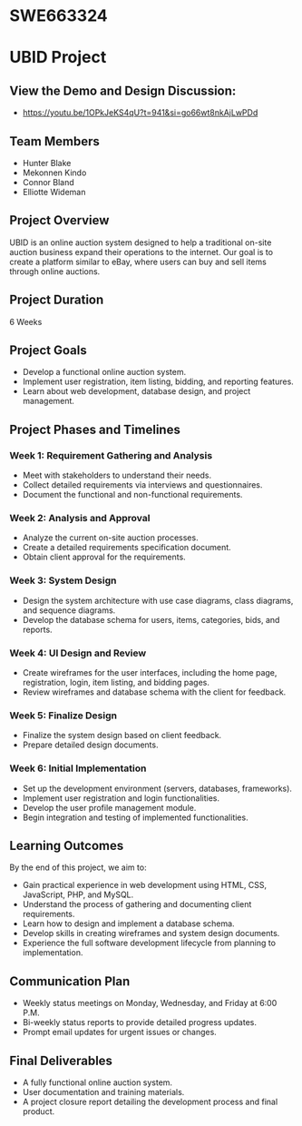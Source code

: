 # SWE663324

# UBID Project

## View the Demo and Design Discussion:
- https://youtu.be/1OPkJeKS4qU?t=941&si=go66wt8nkAjLwPDd

## Team Members
- Hunter Blake
- Mekonnen Kindo
- Connor Bland
- Elliotte Wideman

## Project Overview
UBID is an online auction system designed to help a traditional on-site auction business expand their operations to the internet. Our goal is to create a platform similar to eBay, where users can buy and sell items through online auctions.

## Project Duration
6 Weeks

## Project Goals
- Develop a functional online auction system.
- Implement user registration, item listing, bidding, and reporting features.
- Learn about web development, database design, and project management.

## Project Phases and Timelines

### Week 1: Requirement Gathering and Analysis
- Meet with stakeholders to understand their needs.
- Collect detailed requirements via interviews and questionnaires.
- Document the functional and non-functional requirements.

### Week 2: Analysis and Approval
- Analyze the current on-site auction processes.
- Create a detailed requirements specification document.
- Obtain client approval for the requirements.

### Week 3: System Design
- Design the system architecture with use case diagrams, class diagrams, and sequence diagrams.
- Develop the database schema for users, items, categories, bids, and reports.

### Week 4: UI Design and Review
- Create wireframes for the user interfaces, including the home page, registration, login, item listing, and bidding pages.
- Review wireframes and database schema with the client for feedback.

### Week 5: Finalize Design
- Finalize the system design based on client feedback.
- Prepare detailed design documents.

### Week 6: Initial Implementation
- Set up the development environment (servers, databases, frameworks).
- Implement user registration and login functionalities.
- Develop the user profile management module.
- Begin integration and testing of implemented functionalities.

## Learning Outcomes
By the end of this project, we aim to:
- Gain practical experience in web development using HTML, CSS, JavaScript, PHP, and MySQL.
- Understand the process of gathering and documenting client requirements.
- Learn how to design and implement a database schema.
- Develop skills in creating wireframes and system design documents.
- Experience the full software development lifecycle from planning to implementation.

## Communication Plan
- Weekly status meetings on Monday, Wednesday, and Friday at 6:00 P.M.
- Bi-weekly status reports to provide detailed progress updates.
- Prompt email updates for urgent issues or changes.

## Final Deliverables
- A fully functional online auction system.
- User documentation and training materials.
- A project closure report detailing the development process and final product.

